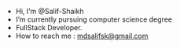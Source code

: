 - Hi, I’m @Salif-Shaikh
- I’m currently pursuing computer science degree
- FullStack Developer.
- How to reach me : mdsalifsk@gmail.com

<!---
Salif-Shaikh/Salif-Shaikh is a ✨ special ✨ repository because its `README.md` (this file) appears on your GitHub profile.
You can click the Preview link to take a look at your changes.
--->
